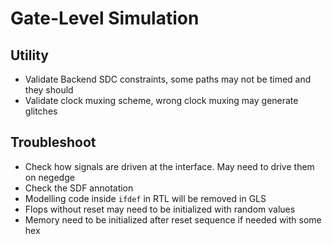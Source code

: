 # Gate-Level Simulation

## Utility

* Validate Backend SDC constraints, some paths may not be timed and they should
* Validate clock muxing scheme, wrong clock muxing may generate glitches

## Troubleshoot

* Check how signals are driven at the interface. May need to drive them on negedge
* Check the SDF annotation
* Modelling code inside `ifdef` in RTL will be removed in GLS
* Flops without reset may need to be initialized with random values
* Memory need to be initialized after reset sequence if needed with some hex